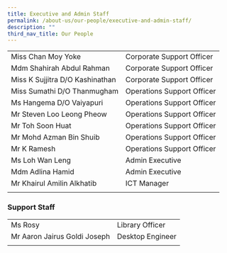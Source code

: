 ```yaml
---
title: Executive and Admin Staff
permalink: /about-us/our-people/executive-and-admin-staff/
description: ""
third_nav_title: Our People
---
```

|  |  |
|---|---|
| Miss Chan Moy Yoke | Corporate Support Officer  |
| Mdm Shahirah Abdul Rahman | Corporate Support Officer |
| Miss K Sujjitra D/O Kashinathan  | Corporate Support Officer |
| Miss Sumathi D/O Thanmugham  | Operations Support Officer |
| Ms Hangema D/O Vaiyapuri                                          | Operations Support Officer  |
| Mr Steven Loo Leong Pheow   | Operations Support Officer   |
| Mr Toh Soon Huat  | Operations Support Officer  |
| Mr Mohd Azman Bin Shuib  | Operations Support Officer  |
| Mr K Ramesh | Operations Support Officer |
| Ms Loh Wan Leng |  Admin Executive |
| Mdm Adlina Hamid |  Admin Executive |
| Mr Khairul Amilin Alkhatib |  ICT Manager |
| | | 

### Support Staff

|  |  |
|---|---|
| Ms Rosy | Library Officer |
| Mr Aaron Jairus Goldi Joseph  | Desktop Engineer  |
| | | 